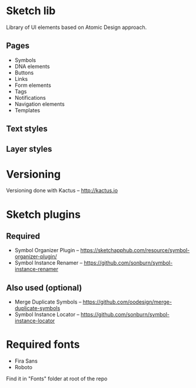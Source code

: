 # Sketch lib
Library of UI elements based on Atomic Design approach.

## Pages
- Symbols
- DNA elements
- Buttons
- Links
- Form elements
- Tags
- Notifications
- Navigation elements
- Templates

## Text styles
## Layer styles


# Versioning
Versioning done with Kactus – http://kactus.io


# Sketch plugins

## Required
- Symbol Organizer Plugin – https://sketchapphub.com/resource/symbol-organizer-plugin/
- Symbol Instance Renamer – https://github.com/sonburn/symbol-instance-renamer

## Also used (optional)
- Merge Duplicate Symbols – https://github.com/oodesign/merge-duplicate-symbols
- Symbol Instance Locator – https://github.com/sonburn/symbol-instance-locator


# Required fonts
- Fira Sans
- Roboto

Find it in "Fonts" folder at root of the repo
